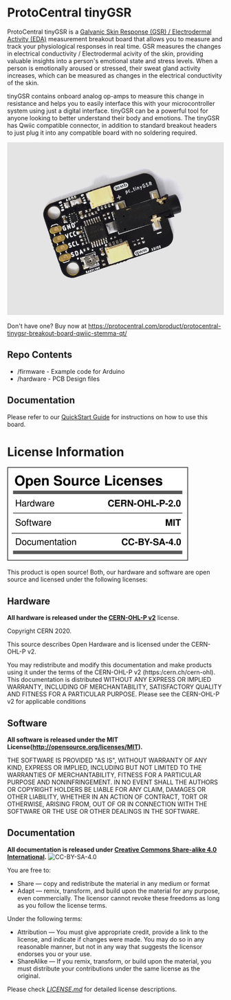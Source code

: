# ProtoCentral tinyGSR 

ProtoCentral tinyGSR is a [Galvanic Skin Response (GSR) / Electrodermal Activity (EDA)](https://en.wikipedia.org/wiki/Electrodermal_activity) measurement breakout board that allows you to measure and track your physiological responses in real time. GSR measures the changes in electrical conductivity / Electrodermal acivity of the skin, providing valuable insights into a person's emotional state and stress levels. When a person is emotionally aroused or stressed, their sweat gland activity increases, which can be measured as changes in the electrical conductivity of the skin. 

tinyGSR contains onboard analog op-amps to measure this change in resistance and helps you to easily interface this with your microcontroller system using just a digital interface. tinyGSR can be a powerful tool for anyone looking to better understand their body and emotions. The tinyGSR has Qwiic compatible connector, in addition to standard breakout headers to just plug it into any compatible board with no soldering required. 

![ProtoCentral tinyGSR GSR/EDA digital output  sensor board - Qwiic / STEMMA QT](assets/tinygsr.jpg)


Don't have one? Buy now at https://protocentral.com/product/protocentral-tinygsr-breakout-board-qwiic-stemma-qt/

## Repo Contents

* /firmware - Example code for Arduino
* /hardware - PCB Design files

## Documentation 

Please refer to our [QuickStart Guide](https://protocentral.com/docs/getting-started/protocentral-tinygsr-gsr-eda-digital-output-sensor-board-qwiic-stemma-qt) for instructions on how to use this board. 


License Information
===================

![License](license_mark.svg)

This product is open source! Both, our hardware and software are open source and licensed under the following licenses:

Hardware
---------

**All hardware is released under the [CERN-OHL-P v2](https://ohwr.org/cern_ohl_p_v2.txt)** license.

Copyright CERN 2020.

This source describes Open Hardware and is licensed under the CERN-OHL-P v2.

You may redistribute and modify this documentation and make products
using it under the terms of the CERN-OHL-P v2 (https:/cern.ch/cern-ohl).
This documentation is distributed WITHOUT ANY EXPRESS OR IMPLIED
WARRANTY, INCLUDING OF MERCHANTABILITY, SATISFACTORY QUALITY
AND FITNESS FOR A PARTICULAR PURPOSE. Please see the CERN-OHL-P v2
for applicable conditions

Software
--------

**All software is released under the MIT License(http://opensource.org/licenses/MIT).**

THE SOFTWARE IS PROVIDED "AS IS", WITHOUT WARRANTY OF ANY KIND, EXPRESS OR IMPLIED, INCLUDING BUT NOT LIMITED TO THE WARRANTIES OF MERCHANTABILITY, FITNESS FOR A PARTICULAR PURPOSE AND NONINFRINGEMENT. IN NO EVENT SHALL THE AUTHORS OR COPYRIGHT HOLDERS BE LIABLE FOR ANY CLAIM, DAMAGES OR OTHER LIABILITY, WHETHER IN AN ACTION OF CONTRACT, TORT OR OTHERWISE, ARISING FROM, OUT OF OR IN CONNECTION WITH THE SOFTWARE OR THE USE OR OTHER DEALINGS IN THE SOFTWARE.

Documentation
-------------
**All documentation is released under [Creative Commons Share-alike 4.0 International](http://creativecommons.org/licenses/by-sa/4.0/).**
![CC-BY-SA-4.0](https://i.creativecommons.org/l/by-sa/4.0/88x31.png)

You are free to:

* Share — copy and redistribute the material in any medium or format
* Adapt — remix, transform, and build upon the material for any purpose, even commercially.
The licensor cannot revoke these freedoms as long as you follow the license terms.

Under the following terms:

* Attribution — You must give appropriate credit, provide a link to the license, and indicate if changes were made. You may do so in any reasonable manner, but not in any way that suggests the licensor endorses you or your use.
* ShareAlike — If you remix, transform, or build upon the material, you must distribute your contributions under the same license as the original.

Please check [*LICENSE.md*](LICENSE.md) for detailed license descriptions.
